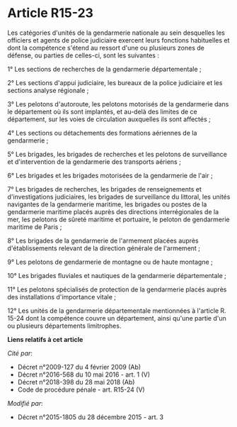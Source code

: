 # Article R15-23

Les catégories d'unités de la gendarmerie nationale au sein desquelles les officiers et agents de police judiciaire exercent
leurs fonctions habituelles et dont la compétence s'étend au ressort d'une ou plusieurs zones de défense, ou parties de
celles-ci, sont les suivantes : 

1° Les sections de recherches de la gendarmerie départementale ; 

2° Les sections d'appui judiciaire, les bureaux de la police judiciaire et les sections analyse régionale  ; 

3° Les pelotons d'autoroute, les pelotons motorisés de la gendarmerie dans le département où ils sont implantés, et au-delà
des limites de ce département, sur les voies de circulation auxquelles ils sont affectés ; 

4° Les sections ou détachements des formations aériennes de la gendarmerie ; 

5° Les brigades, les brigades de recherches et les pelotons de surveillance et d'intervention de la gendarmerie des
transports aériens ; 

6° Les brigades et les brigades motorisées de la gendarmerie de l'air ; 

7° Les brigades de recherches, les brigades de renseignements et d'investigations judiciaires, les brigades de surveillance
du littoral, les unités navigantes de la gendarmerie maritime, les brigades ou postes de la gendarmerie maritime placés
auprès des directions interrégionales de la mer, les pelotons de sûreté maritime et portuaire, le peloton de gendarmerie
maritime de Paris ; 

8° Les brigades de la gendarmerie de l'armement placées auprès d'établissements relevant de la direction générale de
l'armement ; 

9° Les pelotons de gendarmerie de montagne ou de haute montagne ; 

10° Les brigades fluviales et nautiques de la gendarmerie départementale ; 

11° Les pelotons spécialisés de protection de la gendarmerie placés auprès des installations d'importance vitale ; 

12° Les unités de la gendarmerie départementale mentionnées à l'article R. 15-24 dont la compétence couvre un département,
ainsi qu'une partie d'un ou plusieurs départements limitrophes.

**Liens relatifs à cet article**

_Cité par_:

  - Décret n°2009-127 du 4 février 2009 (Ab)
  - Décret n°2016-568 du 10 mai 2016 - art. 1 (V)
  - Décret n°2018-398 du 28 mai 2018 (Ab)
  - Code de procédure pénale - art. R15-24 (V)

_Modifié par_:

  - Décret n°2015-1805 du 28 décembre 2015 - art. 3
